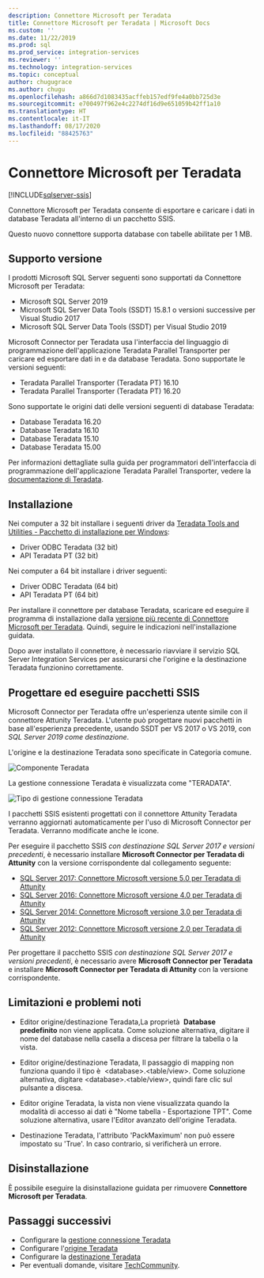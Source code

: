 ```yaml
---
description: Connettore Microsoft per Teradata
title: Connettore Microsoft per Teradata | Microsoft Docs
ms.custom: ''
ms.date: 11/22/2019
ms.prod: sql
ms.prod_service: integration-services
ms.reviewer: ''
ms.technology: integration-services
ms.topic: conceptual
author: chugugrace
ms.author: chugu
ms.openlocfilehash: a866d7d1083435acffeb157edf9fe4a0bb725d3e
ms.sourcegitcommit: e700497f962e4c2274df16d9e651059b42ff1a10
ms.translationtype: HT
ms.contentlocale: it-IT
ms.lasthandoff: 08/17/2020
ms.locfileid: "88425763"
---
```

# <a name="microsoft-connector-for-teradata"></a>Connettore Microsoft per Teradata

[!INCLUDE[sqlserver-ssis](../../includes/applies-to-version/sqlserver-ssis.md)]

Connettore Microsoft per Teradata consente di esportare e caricare i dati in database Teradata all'interno di un pacchetto SSIS.

Questo nuovo connettore supporta database con tabelle abilitate per 1 MB.

## <a name="version-support"></a>Supporto versione

I prodotti Microsoft SQL Server seguenti sono supportati da Connettore Microsoft per Teradata:

- Microsoft SQL Server 2019
- Microsoft SQL Server Data Tools (SSDT) 15.8.1 o versioni successive per Visual Studio 2017
- Microsoft SQL Server Data Tools (SSDT) per Visual Studio 2019

Microsoft Connector per Teradata usa l'interfaccia del linguaggio di programmazione dell'applicazione Teradata Parallel Transporter per caricare ed esportare dati in e da database Teradata. Sono supportate le versioni seguenti:

- Teradata Parallel Transporter (Teradata PT) 16.10
- Teradata Parallel Transporter (Teradata PT) 16.20

Sono supportate le origini dati delle versioni seguenti di database Teradata:

- Database Teradata 16.20
- Database Teradata 16.10
- Database Teradata 15.10
- Database Teradata 15.00

Per informazioni dettagliate sulla guida per programmatori dell'interfaccia di programmazione dell'applicazione Teradata Parallel Transporter, vedere la [documentazione di Teradata](https://docs.teradata.com/).

## <a name="installation"></a>Installazione

Nei computer a 32 bit installare i seguenti driver da [Teradata Tools and Utilities - Pacchetto di installazione per Windows](https://downloads.teradata.com/download/tools/teradata-tools-and-utilities-windows-installation-package):

- Driver ODBC Teradata (32 bit)
- API Teradata PT (32 bit)

Nei computer a 64 bit installare i driver seguenti:

- Driver ODBC Teradata (64 bit)
- API Teradata PT (64 bit)

Per installare il connettore per database Teradata, scaricare ed eseguire il programma di installazione dalla [versione più recente di Connettore Microsoft per Teradata](https://www.microsoft.com/download/details.aspx?id=100599). Quindi, seguire le indicazioni nell'installazione guidata.

Dopo aver installato il connettore, è necessario riavviare il servizio SQL Server Integration Services per assicurarsi che l'origine e la destinazione Teradata funzionino correttamente.

## <a name="design-and-execute-ssis-packages"></a>Progettare ed eseguire pacchetti SSIS

Microsoft Connector per Teradata offre un'esperienza utente simile con il connettore Attunity Teradata. L'utente può progettare nuovi pacchetti in base all'esperienza precedente, usando SSDT per VS 2017 o VS 2019, con *SQL Server 2019 come destinazione*.

L'origine e la destinazione Teradata sono specificate in Categoria comune.

![Componente Teradata](media/teradata-component.png)

La gestione connessione Teradata è visualizzata come "TERADATA".

![Tipo di gestione connessione Teradata](media/teradata-connection-manager-type.png)

I pacchetti SSIS esistenti progettati con il connettore Attunity Teradata verranno aggiornati automaticamente per l'uso di Microsoft Connector per Teradata. Verranno modificate anche le icone.

Per eseguire il pacchetto SSIS *con destinazione SQL Server 2017 e versioni precedenti*, è necessario installare **Microsoft Connector per Teradata di Attunity** con la versione corrispondente dal collegamento seguente:

- [SQL Server 2017: Connettore Microsoft versione 5.0 per Teradata di Attunity](https://www.microsoft.com/download/details.aspx?id=55179)
- [SQL Server 2016: Connettore Microsoft versione 4.0 per Teradata di Attunity](https://www.microsoft.com/download/details.aspx?id=52950)
- [SQL Server 2014: Connettore Microsoft versione 3.0 per Teradata di Attunity](https://www.microsoft.com/download/details.aspx?id=44582)
- [SQL Server 2012: Connettore Microsoft versione 2.0 per Teradata di Attunity](https://www.microsoft.com/download/details.aspx?id=29283)

Per progettare il pacchetto SSIS *con destinazione SQL Server 2017 e versioni precedenti*, è necessario avere **Microsoft Connector per Teradata** e installare **Microsoft Connector per Teradata di Attunity** con la versione corrispondente.

## <a name="limitationsandknownissues"></a>Limitazioni e problemi noti

- Editor origine/destinazione Teradata,La proprietà  **Database predefinito** non viene applicata. Come soluzione alternativa, digitare il nome del database nella casella a discesa per filtrare la tabella o la vista.

- Editor origine/destinazione Teradata, Il passaggio di mapping non funziona quando il tipo è  \<database>.<table/view>. Come soluzione alternativa, digitare \<database>.<table/view>, quindi fare clic sul pulsante a discesa.

- Editor origine Teradata, la vista non viene visualizzata quando la modalità di accesso ai dati è "Nome tabella - Esportazione TPT". Come soluzione alternativa, usare l'Editor avanzato dell'origine Teradata.

- Destinazione Teradata, l'attributo 'PackMaximum' non può essere impostato su 'True'. In caso contrario, si verificherà un errore.

## <a name="uninstallation"></a>Disinstallazione

È possibile eseguire la disinstallazione guidata per rimuovere **Connettore Microsoft per Teradata**.

## <a name="next-steps"></a>Passaggi successivi

- Configurare la [gestione connessione Teradata](teradata-connection-manager.md)
- Configurare l'[origine Teradata](teradata-source.md)
- Configurare la [destinazione Teradata](teradata-destination.md)
- Per eventuali domande, visitare [TechCommunity](https://aka.ms/AA6iwdw).
